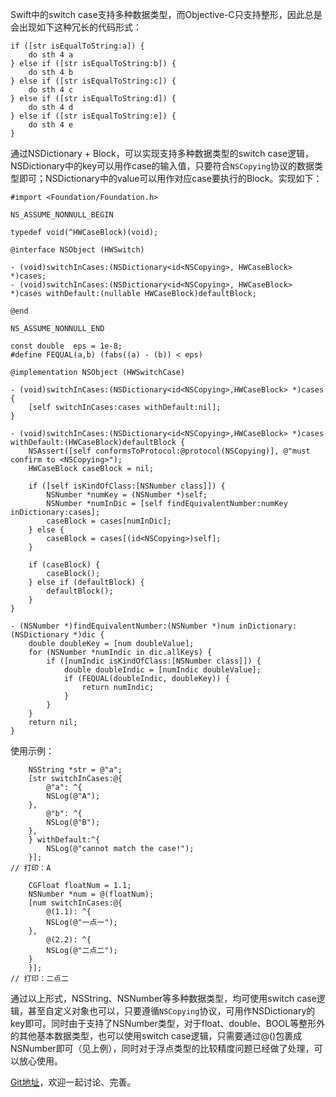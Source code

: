 Swift中的switch case支持多种数据类型，而Objective-C只支持整形，因此总是会出现如下这种冗长的代码形式：

```
if ([str isEqualToString:a]) {
    do sth 4 a
} else if ([str isEqualToString:b]) {
    do sth 4 b
} else if ([str isEqualToString:c]) {
    do sth 4 c
} else if ([str isEqualToString:d]) {
    do sth 4 d
} else if ([str isEqualToString:e]) {
    do sth 4 e
}
```
通过NSDictionary + Block，可以实现支持多种数据类型的switch case逻辑，NSDictionary中的key可以用作case的输入值，只要符合`NSCopying`协议的数据类型即可；NSDictionary中的value可以用作对应case要执行的Block。实现如下：
```
#import <Foundation/Foundation.h>

NS_ASSUME_NONNULL_BEGIN

typedef void(^HWCaseBlock)(void);

@interface NSObject (HWSwitch)

- (void)switchInCases:(NSDictionary<id<NSCopying>, HWCaseBlock> *)cases;
- (void)switchInCases:(NSDictionary<id<NSCopying>, HWCaseBlock> *)cases withDefault:(nullable HWCaseBlock)defaultBlock;

@end

NS_ASSUME_NONNULL_END
```

```
const double  eps = 1e-8;
#define FEQUAL(a,b) (fabs((a) - (b)) < eps)

@implementation NSObject (HWSwitchCase)

- (void)switchInCases:(NSDictionary<id<NSCopying>,HWCaseBlock> *)cases {
    [self switchInCases:cases withDefault:nil];
}

- (void)switchInCases:(NSDictionary<id<NSCopying>,HWCaseBlock> *)cases withDefault:(HWCaseBlock)defaultBlock {
    NSAssert([self conformsToProtocol:@protocol(NSCopying)], @"must confirm to <NSCopying>");
    HWCaseBlock caseBlock = nil;
    
    if ([self isKindOfClass:[NSNumber class]]) {
        NSNumber *numKey = (NSNumber *)self;
        NSNumber *numInDic = [self findEquivalentNumber:numKey inDictionary:cases];
        caseBlock = cases[numInDic];
    } else {
        caseBlock = cases[(id<NSCopying>)self];
    }
    
    if (caseBlock) {
        caseBlock();
    } else if (defaultBlock) {
        defaultBlock();
    }
}

- (NSNumber *)findEquivalentNumber:(NSNumber *)num inDictionary:(NSDictionary *)dic {
    double doubleKey = [num doubleValue];
    for (NSNumber *numIndic in dic.allKeys) {
        if ([numIndic isKindOfClass:[NSNumber class]]) {
            double doubleIndic = [numIndic doubleValue];
            if (FEQUAL(doubleIndic, doubleKey)) {
                return numIndic;
            }
        }
    }
    return nil;
}

```

使用示例：

```
    NSString *str = @"a";
    [str switchInCases:@{
        @"a": ^{
        NSLog(@"A");
    },
        @"b": ^{
        NSLog(@"B");
    },
    } withDefault:^{
        NSLog(@"cannot match the case!");
    }];
// 打印：A    

    CGFloat floatNum = 1.1;
    NSNumber *num = @(floatNum);
    [num switchInCases:@{
        @(1.1): ^{
        NSLog(@"一点一");
    },
        @(2.2): ^{
        NSLog(@"二点二");
    }
    }];
// 打印：二点二
```
通过以上形式，NSString、NSNumber等多种数据类型，均可使用switch case逻辑，甚至自定义对象也可以，只要遵循`NSCopying`协议，可用作NSDictionary的key即可。同时由于支持了NSNumber类型，对于float、double、BOOL等整形外的其他基本数据类型，也可以使用switch case逻辑，只需要通过@()包裹成NSNumber即可（见上例），同时对于浮点类型的比较精度问题已经做了处理，可以放心使用。

[Git地址](https://github.com/HighwayLaw/HWSwitchCase)，欢迎一起讨论、完善。
